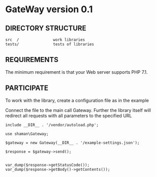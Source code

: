 # GateWay version 0.1

DIRECTORY STRUCTURE
-------------------

```
src  /               work libraries
tests/               tests of libraries
```

REQUIREMENTS
------------

The minimum requirement is that your Web server supports PHP 7.1.

PARTICIPATE
-------------

To work with the library, create a configuration file as in the example

Connect the file to the main call Gateway. 
Further the library itself will redirect all requests 
with all parameters to the specified URL

```
include __DIR__ . '/vendor/autoload.php';
  
use shaman\Gateway;

$gateway = new Gateway(__DIR__ . '/example-settings.json');

$response = $gateway->send();


var_dump($response->getStatusCode());
var_dump($response->getBody()->getContents());
```


